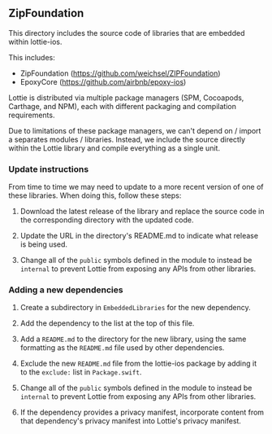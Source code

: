 ## ZipFoundation

This directory includes the source code of libraries that are embedded within lottie-ios.

This includes:
 - ZipFoundation (https://github.com/weichsel/ZIPFoundation)
 - EpoxyCore (https://github.com/airbnb/epoxy-ios)

Lottie is distributed via multiple package managers (SPM, Cocoapods, Carthage, and NPM),
each with different packaging and compilation requirements. 

Due to limitations of these package managers, we can't depend on / import 
a separates modules / libraries. Instead, we include the source
directly within the Lottie library and compile everything as a single unit.

### Update instructions

From time to time we may need to update to a more recent version of one of these libraries.
When doing this, follow these steps:

 1. Download the latest release of the library and replace the source code in 
    the corresponding directory with the updated code.
    
 2. Update the URL in the directory's README.md to indicate what release is being used.
 
 3. Change all of the `public` symbols defined in the module to instead be `internal`
    to prevent Lottie from exposing any APIs from other libraries.

### Adding a new dependencies

 1. Create a subdirectory in `EmbeddedLibraries` for the new dependency.

 2. Add the dependency to the list at the top of this file.

 3. Add a `README.md` to the directory for the new library, using the same formatting as the `README.md` file used by other dependencies.

 4. Exclude the new `README.md` file from the lottie-ios package by adding it to the `exclude:` list in `Package.swift`.

 5. Change all of the `public` symbols defined in the module to instead be `internal`
    to prevent Lottie from exposing any APIs from other libraries.
    
 6. If the dependency provides a privacy manifest, incorporate content from that dependency's privacy manifest into Lottie's privacy manifest.
